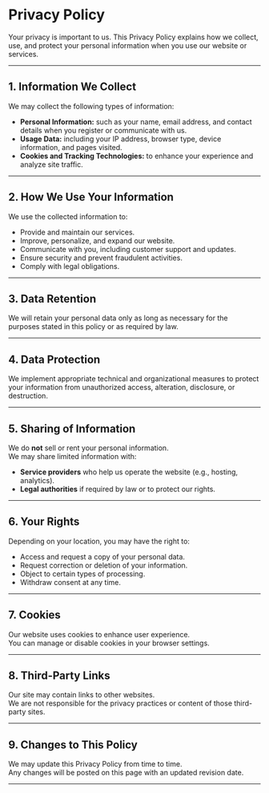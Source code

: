 # Privacy Policy


Your privacy is important to us. This Privacy Policy explains how we collect, use, and protect your personal information when you use our website or services.

---

## 1. Information We Collect

We may collect the following types of information:

- **Personal Information:** such as your name, email address, and contact details when you register or communicate with us.
- **Usage Data:** including your IP address, browser type, device information, and pages visited.
- **Cookies and Tracking Technologies:** to enhance your experience and analyze site traffic.

---

## 2. How We Use Your Information

We use the collected information to:

- Provide and maintain our services.
- Improve, personalize, and expand our website.
- Communicate with you, including customer support and updates.
- Ensure security and prevent fraudulent activities.
- Comply with legal obligations.

---

## 3. Data Retention

We will retain your personal data only as long as necessary for the purposes stated in this policy or as required by law.

---

## 4. Data Protection

We implement appropriate technical and organizational measures to protect your information from unauthorized access, alteration, disclosure, or destruction.

---

## 5. Sharing of Information

We do **not** sell or rent your personal information.  
We may share limited information with:

- **Service providers** who help us operate the website (e.g., hosting, analytics).
- **Legal authorities** if required by law or to protect our rights.

---

## 6. Your Rights

Depending on your location, you may have the right to:

- Access and request a copy of your personal data.
- Request correction or deletion of your information.
- Object to certain types of processing.
- Withdraw consent at any time.

---

## 7. Cookies

Our website uses cookies to enhance user experience.  
You can manage or disable cookies in your browser settings.

---

## 8. Third-Party Links

Our site may contain links to other websites.  
We are not responsible for the privacy practices or content of those third-party sites.

---

## 9. Changes to This Policy

We may update this Privacy Policy from time to time.  
Any changes will be posted on this page with an updated revision date.

---

